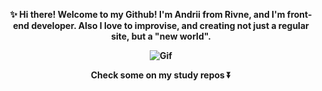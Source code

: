 <p align="center">
<strong> ✨ Hi there! Welcome to my Github! I'm Andrii from Rivne, and I'm front-end developer.
 Also I love to improvise, and creating not just a regular site, but a "new world".
 </p>
<p align="center">
<img src="https://i.gifer.com/YAg6.gif" alt="Gif" class="picture">
</p>
<p align="center">
Check some on my study repos ⏬</strong>
</p>
